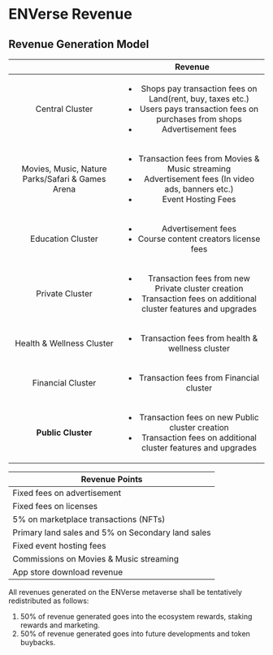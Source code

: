 # ENVerse Revenue

## Revenue Generation Model <a href="#country" id="country"></a>

|                                                  |                                                                                Revenue                                                                               |
| :----------------------------------------------: | :------------------------------------------------------------------------------------------------------------------------------------------------------------------: |
|                  Central Cluster                 | <ul><li>Shops pay transaction fees on Land(rent, buy, taxes etc.) </li><li>Users pays transaction fees on purchases from shops </li><li>Advertisement fees</li></ul> |
| Movies, Music, Nature Parks/Safari & Games Arena |   <p></p><ul><li>Transaction fees from Movies &#x26; Music streaming</li><li>Advertisement fees (In video ads, banners etc.) </li><li>Event Hosting Fees</li></ul>   |
|                 Education Cluster                |                                          <ul><li>Advertisement fees </li><li>Course content creators license fees</li></ul>                                          |
|                  Private Cluster                 |              <ul><li>Transaction fees from new Private cluster creation </li><li>Transaction fees on additional cluster features and upgrades</li></ul>              |
|             Health & Wellness Cluster            |                                                <ul><li>Transaction fees from health &#x26; wellness cluster</li></ul>                                                |
|                 Financial Cluster                |                                                       <ul><li>Transaction fees from Financial cluster</li></ul>                                                      |
|                **Public Cluster**                |                <ul><li>Transaction fees on new Public cluster creation </li><li>Transaction fees on additional cluster features and upgrades</li></ul>               |



| Revenue Points                                    |
| ------------------------------------------------- |
| Fixed fees on advertisement                       |
| Fixed fees on licenses                            |
| 5% on marketplace transactions (NFTs)             |
| Primary land sales and 5% on Secondary land sales |
| Fixed event hosting fees                          |
| Commissions on Movies & Music streaming           |
| App store download revenue                        |

All revenues generated on the ENVerse metaverse shall be tentatively redistributed as follows:

1. 50% of revenue generated goes into the ecosystem rewards, staking rewards and marketing.
2. 50% of revenue generated goes into future developments and token buybacks.
